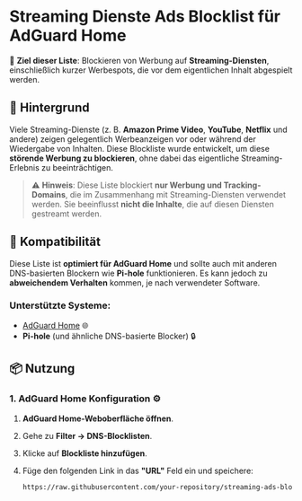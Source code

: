 # Streaming Dienste Ads Blocklist für AdGuard Home

🎯 **Ziel dieser Liste**: Blockieren von Werbung auf **Streaming-Diensten**, einschließlich kurzer Werbespots, die vor dem eigentlichen Inhalt abgespielt werden.

## 📌 Hintergrund

Viele Streaming-Dienste (z. B. **Amazon Prime Video**, **YouTube**, **Netflix** und andere) zeigen gelegentlich Werbeanzeigen vor oder während der Wiedergabe von Inhalten. Diese Blockliste wurde entwickelt, um diese **störende Werbung zu blockieren**, ohne dabei das eigentliche Streaming-Erlebnis zu beeinträchtigen.

> ⚠️ **Hinweis**: Diese Liste blockiert **nur Werbung und Tracking-Domains**, die im Zusammenhang mit Streaming-Diensten verwendet werden. Sie beeinflusst **nicht die Inhalte**, die auf diesen Diensten gestreamt werden.

## 🔧 Kompatibilität

Diese Liste ist **optimiert für AdGuard Home** und sollte auch mit anderen DNS-basierten Blockern wie **Pi-hole** funktionieren. Es kann jedoch zu **abweichendem Verhalten** kommen, je nach verwendeter Software.

### Unterstützte Systeme:

- [AdGuard Home](https://adguard.com/de/adguard-home/overview.html) 🌐
- **Pi-hole** (und ähnliche DNS-basierte Blocker) 🔒

## 📦 Nutzung

### 1. **AdGuard Home Konfiguration** ⚙️

1. **AdGuard Home-Weboberfläche öffnen**.
2. Gehe zu **Filter → DNS-Blocklisten**.
3. Klicke auf **Blockliste hinzufügen**.
4. Füge den folgenden Link in das **"URL"** Feld ein und speichere:

   ```txt
   https://raw.githubusercontent.com/your-repository/streaming-ads-blocklist/master/blocklist.txt
